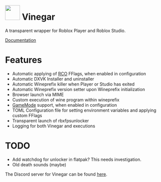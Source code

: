 # <img src="https://github.com/vinegar-dev/vinegar/blob/master/icons/vinegar.svg" width="48"> Vinegar
A transparent wrapper for Roblox Player and Roblox Studio.

[Documentation](https://vinegarhq.github.io)

# Features
+ Automatic applying of [RCO](https://github.com/L8X/Roblox-Client-Optimizer) FFlags, when enabled in configuration
+ Automatic DXVK Installer and uninstaller
+ Automatic Wineprefix killer when Player or Studio has exited
+ Automatic Wineprefix version setter upon Wineprefix initialization
+ Browser launch via MIME
+ Custom execution of wine program within wineprefix
+ [GameMode](https://github.com/FeralInteractive/gamemode) support, when enabled in configuration
+ TOML Configuration file for setting environment variables and applying custom FFlags
+ Transparent launch of rbxfpsunlocker
+ Logging for both Vinegar and executions

# TODO
+ Add watchdog for unlocker in flatpak? This needs investigation.
+ Old death sounds (maybe)

The Discord server for Vinegar can be found [here](https://discord.gg/dzdzZ6Pps2).
